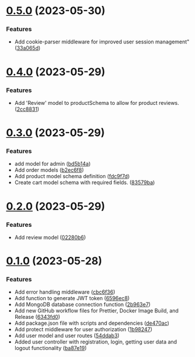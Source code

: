 # [0.5.0](https://github.com/hossainchisty/eCommerce-Backend-API/compare/v0.4.0...v0.5.0) (2023-05-30)


### Features

* Add cookie-parser middleware for improved user session management" ([33a065d](https://github.com/hossainchisty/eCommerce-Backend-API/commit/33a065d3aa5b199a09a99ba97d0722dd57dc3c65))



# [0.4.0](https://github.com/hossainchisty/eCommerce-Backend-API/compare/v0.3.0...v0.4.0) (2023-05-29)


### Features

* Add 'Review' model to productSchema to allow for product reviews. ([2cc8831](https://github.com/hossainchisty/eCommerce-Backend-API/commit/2cc88312136594aaed0bc79f63a98550af10c2c0))



# [0.3.0](https://github.com/hossainchisty/eCommerce-Backend-API/compare/v0.2.0...v0.3.0) (2023-05-29)


### Features

* add model for admin ([bd5b14a](https://github.com/hossainchisty/eCommerce-Backend-API/commit/bd5b14a0790c835886cb13927a687263c1ff1444))
* Add order models ([b2ec6f8](https://github.com/hossainchisty/eCommerce-Backend-API/commit/b2ec6f87ce3aa925db4b6f5f6e7088f9c9e3b4bf))
* Add product model schema definition ([fdc9f7d](https://github.com/hossainchisty/eCommerce-Backend-API/commit/fdc9f7d0e809db83ca62030f4c85ad04d28ef8c8))
* Create cart model schema with required fields. ([83579ba](https://github.com/hossainchisty/eCommerce-Backend-API/commit/83579baf35f1eb896e50e853ee28d088d58620ec))



# [0.2.0](https://github.com/hossainchisty/eCommerce-Backend-API/compare/v0.1.0...v0.2.0) (2023-05-29)


### Features

* Add review model ([02280b6](https://github.com/hossainchisty/eCommerce-Backend-API/commit/02280b6b425125284386211b08604abc8a5a8ed2))



# [0.1.0](https://github.com/hossainchisty/eCommerce-Backend-API/compare/6343fd03ed4ebc12733553d0766b860b5bf75f1d...v0.1.0) (2023-05-28)


### Features

* Add error handling middleware ([cbc6f36](https://github.com/hossainchisty/eCommerce-Backend-API/commit/cbc6f36a431abd75a4686378a836a2e68b0dbb4c))
* Add function to generate JWT token ([6596ec8](https://github.com/hossainchisty/eCommerce-Backend-API/commit/6596ec86ced06e5701169d490ac2328a1eafc2a8))
* Add MongoDB database connection function ([2b963e7](https://github.com/hossainchisty/eCommerce-Backend-API/commit/2b963e760df10c1aef279c57766f6623aaa2e7f1))
* Add new GitHub workflow files for Prettier, Docker Image Build, and Release ([6343fd0](https://github.com/hossainchisty/eCommerce-Backend-API/commit/6343fd03ed4ebc12733553d0766b860b5bf75f1d))
* Add package.json file with scripts and dependencies ([de470ac](https://github.com/hossainchisty/eCommerce-Backend-API/commit/de470acf8d963d1ea77a0b3bd7d2c1f81700b94e))
* Add protect middleware for user authorization ([1b98247](https://github.com/hossainchisty/eCommerce-Backend-API/commit/1b9824786f3601546e56947db4c20173019c36c9))
* Add user model and user routes ([54ddab3](https://github.com/hossainchisty/eCommerce-Backend-API/commit/54ddab340ae3abafe5111283ee70fe6f346aa9fe))
* Added user controller with registration, login, getting user data and logout functionality ([ba87e19](https://github.com/hossainchisty/eCommerce-Backend-API/commit/ba87e197f67f9bfe31c2e098516983ca3802573d))



